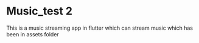 # Music_test 2

This is a music streaming app in flutter which can stream music which has been in assets folder